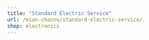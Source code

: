 ```yaml
---
title: "Standard Electric Service"
url: /mian-channu/standard-electric-service/
shop: electronics
---
```

